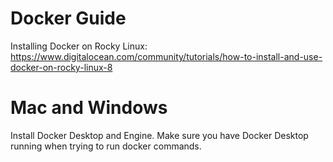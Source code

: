 # Docker Guide


Installing Docker on Rocky Linux: https://www.digitalocean.com/community/tutorials/how-to-install-and-use-docker-on-rocky-linux-8

# Mac and Windows
Install Docker Desktop and Engine. Make sure you have Docker Desktop running when trying to run docker commands.